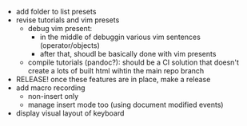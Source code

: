 - add folder to list presets
- revise tutorials and vim presets
    - debug vim present:
        - in the middle of debuggin various vim sentences (operator/objects)
        - after that, shoudl be basically done with vim presents
    - compile tutorials (pandoc?): should be a CI solution
      that doesn't create a lots of built html wihtin the
      main repo branch
- RELEASE! once these features are in place, make a release
- add macro recording
    - non-insert only
    - manage insert mode too (using document modified events)
- display visual layout of keyboard